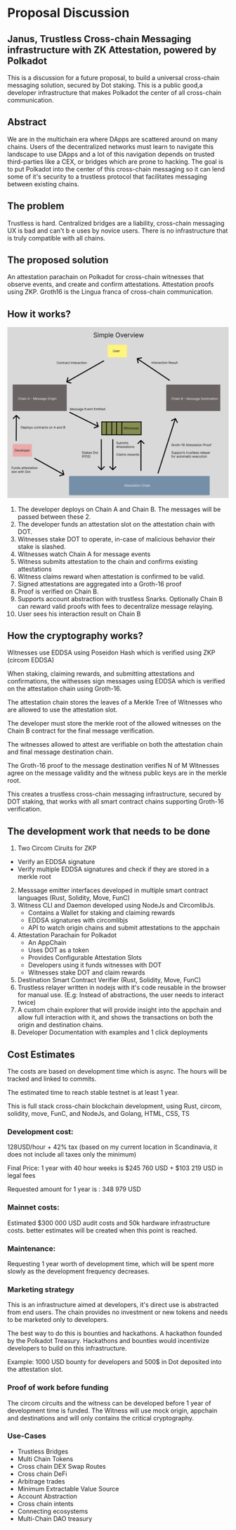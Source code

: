 # Proposal Discussion
## Janus,  Trustless Cross-chain Messaging infrastructure with ZK Attestation, powered by Polkadot

This is a discussion for a future proposal, to build a universal cross-chain messaging solution, secured by Dot staking. This is a public good,a developer infrastructure that makes Polkadot the center of all cross-chain communication.

## Abstract

We are in the multichain era where DApps are scattered around on many chains. Users of the decentralized networks must learn to navigate this landscape to use DApps and a lot of this navigation depends on trusted third-parties like a CEX, or bridges which are prone to hacking. The goal is to put Polkadot into the center of this cross-chain messaging so it can lend some of it's security to a trustless protocol that facilitates messaging between existing chains.

## The problem

Trustless is hard. Centralized bridges are a liability, cross-chain messaging UX is bad and can't b e uses by novice users. There is no infrastructure that is truly compatible with all chains.

## The proposed solution

An attestation parachain on Polkadot for cross-chain witnesses that observe events, and create and confirm attestations.
Attestation proofs using ZKP. Groth16 is the Lingua franca of cross-chain communication.


## How it works?

![Simple overview of how it works](simple_overview.png "Simple Overview")

1. The developer deploys on Chain A and Chain B. The messages will be passed between these 2.
2. The developer funds an attestation slot on the attestation chain with DOT.
3. Witnesses stake DOT to operate, in-case of malicious behavior their stake is slashed.
4. Witnesses watch Chain A for message events
5. Witness submits attestation to the chain and confirms existing attestations
6. Witness claims reward when attestation is confirmed to be valid.
7. Signed attestations are aggregated into a Groth-16 proof
8. Proof is verified on Chain B.
9. Supports account abstraction with trustless Snarks. Optionally Chain B can reward valid proofs with fees to decentralize message relaying.
10. User sees his interaction result on Chain B 

## How the cryptography works?

Witnesses use EDDSA using Poseidon Hash which is verified using ZKP (circom EDDSA)

When staking, claiming rewards, and submitting attestations and confirmations, the withesses sign messages using EDDSA which is verified on the attestation chain using Groth-16.

The attestation chain stores the leaves of a  Merkle Tree of Witnesses who are allowed to use the attestation slot.

The developer must store the merkle root of the allowed witnesses on the Chain B contract for the final message verification.

The witnesses allowed to attest are verifiable on both the attestation chain and final message destination chain.

The Groth-16 proof to the message destination verifies N of M Witnesses agree on the message validity and the witness public keys are in the merkle root.


This creates a trustless cross-chain messaging infrastructure, secured by DOT staking, that works with all smart contract chains supporting Groth-16 verification.

## The development work that needs to be done

1. Two Circom Ciruits for ZKP
  * Verify an EDDSA signature
  * Verify multiple EDDSA signatures and check if they are stored in a merkle root
2. Messsage emitter interfaces developed in multiple smart contract languages (Rust, Solidity, Move, FunC)
3. Witness CLI and Daemon developed using NodeJs and CircomlibJs.
   * Contains a Wallet for staking and claiming rewards
   * EDDSA signatures with circomlibjs
   * API to watch origin chains and submit attestations to the appchain
4. Attestation Parachain for Polkadot
   * An AppChain
   * Uses DOT as a token
   * Provides Configurable Attestation Slots
   * Developers using it funds witnesses with DOT
   * Witnesses stake DOT and claim rewards
5. Destination Smart Contract Verifier (Rust, Solidity, Move, FunC) 
6. Trustless relayer written in nodejs with it's code reusable in the browser for manual use. (E.g: Instead of abstractions, the user needs to interact twice)
7. A custom chain explorer that will provide insight into the appchain and allow full interaction with it, and shows the transactions on both the origin and destination chains.
8. Developer Documentation with examples and 1 click deployments

## Cost Estimates
The costs are based on development time which is async. 
The hours will be tracked and linked to commits.

The estimated time to reach stable testnet is at least 1 year. 

This is full stack cross-chain blockchain development, using Rust, circom, solidity, move, FunC, and NodeJs, and Golang, HTML, CSS, TS

### Development cost:

128USD/hour + 42% tax (based on my current location in Scandinavia, it does not include all taxes only the minimum)

Final Price: 1 year with 40 hour weeks is $245 760 USD + $103 219 USD in legal fees
 
Requested amount for 1 year is : 348 979 USD

### Mainnet costs:
Estimated $300 000 USD audit costs and 50k hardware infrastructure costs. better estimates will be created when this point is reached.

### Maintenance:
Requesting 1 year worth of development time, which will be spent more slowly as the development frequency decreases. 

### Marketing strategy
This is an infrastructure aimed at developers, it's direct use is abstracted from end users. 
The chain provides no investment or new tokens and needs to be marketed only to developers.

The best way to do this is bounties and hackathons. A hackathon founded by the Polkadot Treasury.
Hackathons and bounties would incentivize developers to build on this infrastructure.

Example: 1000 USD bounty for developers and 500$ in Dot deposited into the attestation slot.

### Proof of work before funding
The circom circuits and the witness can be developed before 1 year of development time is funded. The Witness will use mock origin, appchain and destinations and will only contains the critical cryptography. 

### Use-Cases
* Trustless Bridges
* Multi Chain Tokens
* Cross chain DEX Swap Routes
* Cross chain DeFi
* Arbitrage trades
* Minimum Extractable Value Source
* Account Abstraction
* Cross chain intents
* Connecting ecosystems
* Multi-Chain DAO treasury
